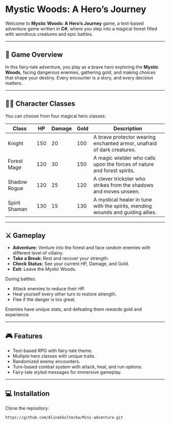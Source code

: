 # Mystic Woods: A Hero’s Journey

Welcome to **Mystic Woods: A Hero’s Journey** game, a text-based adventure game written in **C#**, where you step into a magical forest filled with wondrous creatures and epic battles.  

---

## 🌲 Game Overview

In this fairy-tale adventure, you play as a brave hero exploring the **Mystic Woods**, facing dangerous enemies, gathering gold, and making choices that shape your destiny. Every encounter is a story, and every decision matters.

---

## 🧙‍♂️ Character Classes

You can choose from four magical hero classes:

| Class          | HP   | Damage | Gold | Description |
|----------------|------|--------|------|-------------|
| Knight         | 150  | 20     | 100  | A brave protector wearing enchanted armor, unafraid of dark creatures. |
| Forest Mage    | 120  | 30     | 150  | A magic wielder who calls upon the forces of nature and forest spirits. |
| Shadow Rogue   | 120  | 25     | 120  | A clever trickster who strikes from the shadows and moves unseen. |
| Spirit Shaman  | 130  | 15     | 130  | A mystical healer in tune with the spirits, mending wounds and guiding allies. |

---

## ⚔️ Gameplay

- **Adventure:** Venture into the forest and face random enemies with different level of villainy.
- **Take a Break:** Rest and recover your strength.
- **Check Status:** See your current HP, Damage, and Gold.
- **Exit:** Leave the Mystic Woods.

During battles:  
- Attack enemies to reduce their HP.  
- Heal yourself every other turn to restore strength.  
- Flee if the danger is too great.  

Enemies have unique stats, and defeating them rewards gold and experience.

---

## 🎮 Features

- Text-based RPG with fairy-tale theme.  
- Multiple hero classes with unique traits.  
- Randomized enemy encounters.  
- Turn-based combat system with attack, heal, and run options.  
- Fairy-tale styled messages for immersive gameplay.

---

## 💻 Installation

Clone the repository:  
```bash
https://github.com/AlinaSkultecka/Mini-adventure.git
